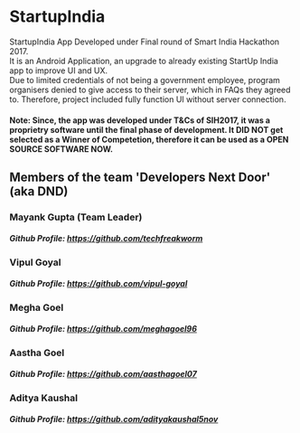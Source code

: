 # StartupIndia
StartupIndia App Developed under Final round of Smart India Hackathon 2017. </br>
It is an Android Application, an upgrade to already existing StartUp India app to improve UI and UX. </br>
Due to limited credentials of not being a government employee, program organisers denied to give access to their server, which in FAQs they agreed to. Therefore, project included fully function UI without server connection.


#### Note: Since, the app was developed under T&Cs of SIH2017, it was a proprietry software until the final phase of development. It DID NOT get selected as a Winner of Competetion, therefore it can be used as a OPEN SOURCE SOFTWARE NOW.

## Members of the team 'Developers Next Door' (aka DND)
### Mayank Gupta (Team Leader)
##### Github Profile: https://github.com/techfreakworm
### Vipul Goyal
##### Github Profile: https://github.com/vipul-goyal
### Megha Goel
##### Github Profile: https://github.com/meghagoel96
### Aastha Goel
##### Github Profile: https://github.com/aasthagoel07
### Aditya Kaushal
##### Github Profile: https://github.com/adityakaushal5nov
